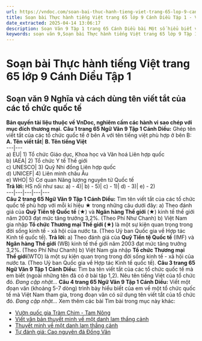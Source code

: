 ```yaml
---
url: https://vndoc.com/soan-bai-thuc-hanh-tieng-viet-trang-65-lop-9-canh-dieu-tap-1-326180
title: Soạn bài Thực hành tiếng Việt trang 65 lớp 9 Cánh Diều Tập 1 - VnDoc.com
date_extracted: 2025-04-14 13:06:17
description: Soạn Văn 9 Tập 1 trang 65 Cánh Diều bài Một số hiểu biết về chữ Nôm và chữ Quốc ngữ gồm phần trả lời chi tiết, đầy đủ, bám sát các câu hỏi, yêu cầu trong SGK (chỉ có trên VnDoc). Mời các bạn tham khảo.
keywords: soạn văn 9,Soạn bài Thực hành tiếng Việt trang 65 lớp 9 Tập 1 Cánh Diều,Soạn bài Thực hành tiếng Việt lớp 9 trang 65 Tập 1 Cánh Diều,soạn văn 9 Tập 1 trang 65 Cánh Diều,Thực hành tiếng Việt trang 65 lớp 9 Tập 1 Cánh Diều,Thực hành tiếng Việt lớp 9 trang 65 Tập 1 Cánh Diều,văn 9,ngữ văn 9,soạn văn 9 Cánh Diều,soạn văn 9 tập 1,giải văn 9,soạn ngữ văn 9,giải ngữ văn 9,giải sgk ngữ văn 9
---
```


# Soạn bài Thực hành tiếng Việt trang 65 lớp 9 Cánh Diều Tập 1
## **Soạn văn 9 Nghĩa và cách dùng tên viết tắt của các tổ chức quốc tế**
**Bản quyền tài liệu thuộc về VnDoc, nghiêm cấm các hành vi sao chép với mục đích thương mại.**
**Câu 1 trang 65 Ngữ Văn 9 Tập 1 Cánh Diều:** Ghép tên viết tắt của các tổ chức quốc tế ở bên A với tên tiếng việt phù hợp ở bên B:
**A. Tên viết tắt**| **B. Tên tiếng Việt**  
---|---  
a\) EU| 1\) Tổ chức Giáo dục, Khoa học và Văn hoá Liên hợp quốc  
b\) IAEA| 2\) Tổ chức Y tế Thế giới  
c\) UNESCO| 3\) Quỹ Nhi đồng Liên hợp quốc  
d\) UNICEF| 4\) Liên minh châu Âu  
e\) WHO| 5\) Cơ quan Năng lượng nguyên tử Quốc tế  
**Trả lời:**
HS nối như sau:
a\) - 4\)| b\) - 5\)| c\) - 1\)| d\) - 3\)| e\) - 2\)  
---|---|---|---|---  
**Câu 2 trang 65 Ngữ Văn 9 Tập 1 Cánh Diều:** Tìm tên viết tắt của các tổ chức quốc tế phù hợp với mỗi kí hiệu ★ trong những câu dưới đây:
a\) Theo đánh giá của **Quỹ Tiền tệ Quốc tế** \(★\) và **Ngân hàng Thế giới** \(★\) kinh tế thế giới năm 2003 đạt mức tăng trưởng 3,2%. \(Theo Phí Như Chanh\)
b\) Việt Nam gia nhập **Tổ chức Thương mại Thế giới \(★\)** là một sự kiện quan trọng trong đời sống kinh tế - xã hội của nước ta. \(Theo Uỷ ban Quốc gia về Hợp tác Kinh tế quốc tế\).
**Trả lời:**
a\) Theo đánh giá của **Quỹ Tiền tệ Quốc tế** \(IMF\) và **Ngân hàng Thế giới** \(WB\) kinh tế thế giới năm 2003 đạt mức tăng trưởng 3,2%. \(Theo Phí Như Chanh\)
b\) Việt Nam gia nhập **Tổ chức Thương mại Thế giới**\(WTO\) là một sự kiện quan trọng trong đời sống kinh tế - xã hội của nước ta. \(Theo Uỷ ban Quốc gia về Hợp tác Kinh tế quốc tế\).
**Câu 3 trang 65 Ngữ Văn 9 Tập 1 Cánh Diều:** Tìm ba tên viết tắt của các tổ chức quốc tế mà em biết \(ngoài những tên đã có ở bài tập 1,2\). Nêu tên tiếng Việt của tổ chức đó.
_Đang cập nhật..._
**Câu 4 trang 65 Ngữ Văn 9 Tập 1 Cánh Diều:** Viết một đoạn văn \(khoảng 5-7 dòng\) trình bày hiểu biết của em về một tổ chức quốc tế mà Việt Nam tham gia, trong đoạn văn có sử dụng tên viết tắt của tổ chức đó.
_Đang cập nhật..._
Xem thêm các bài Tìm bài trong mục này khác:
  * [Vườn quốc gia Tràm Chim - Tam Nông](</soan-bai-vuon-quoc-gia-tram-chim-tam-nong-lop-9-canh-dieu-326183>)
  * [Viết văn bản thuyết minh về một danh lam thắng cảnh](</soan-bai-viet-van-ban-thuyet-minh-ve-mot-danh-lam-thang-canh-lop-9-canh-dieu-326184>)
  * [Thuyết minh về một danh lam thắng cảnh](</soan-bai-noi-va-nghe-thuyet-minh-ve-mot-danh-lam-thang-canh-lop-9-canh-dieu-326189>)
  * [Tự đánh giá: Cao nguyên đá Đồng Văn](</soan-bai-tu-danh-gia-cao-nguyen-da-dong-van-lop-9-canh-dieu-326190>)

